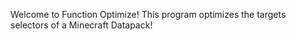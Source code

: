 Welcome to Function Optimize! This program optimizes the targets selectors of a Minecraft Datapack!
